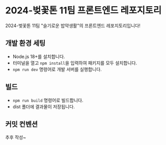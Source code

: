 # 2024-벚꽃톤 11팀 프론트엔드 레포지토리

2024-벚꽃톤 11팀 "슬기로운 밥약생활"의 프론트엔드 레포지토리입니다!

## 개발 환경 세팅

-   Node.js 18+를 설치합니다.
-   터미널을 열고 `npm install`을 입력하여 패키지를 모두 설치합니다.
-   `npm run dev` 명령어로 개발 서버를 실행합니다.

## 빌드

-   `npm run build` 명령어로 빌드합니다.
-   dist 폴더에 결과물이 저장됩니다.

## 커밋 컨벤션

추후 작성~
